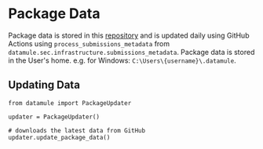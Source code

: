 # Package Data

Package data is stored in this [repository](https://github.com/john-friedman/datamule-data) and is updated daily using GitHub Actions using `process_submissions_metadata` from `datamule.sec.infrastructure.submissions_metadata`. Package data is stored in the User's home. e.g. for Windows: `C:\Users\{username}\.datamule`.

## Updating Data
```
from datamule import PackageUpdater

updater = PackageUpdater()

# downloads the latest data from GitHub
updater.update_package_data()
```